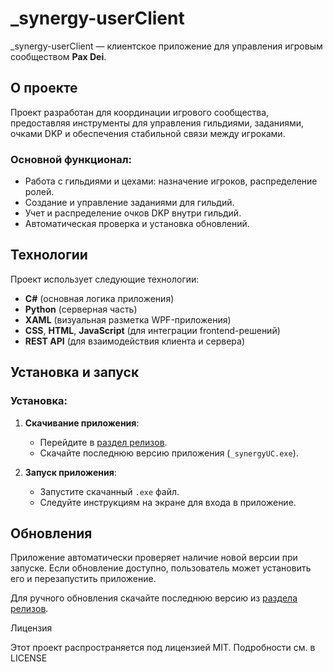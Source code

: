 # _synergy-userClient

_synergy-userClient — клиентское приложение для управления игровым сообществом **Pax Dei**.

## О проекте

Проект разработан для координации игрового сообщества, предоставляя инструменты для управления гильдиями, заданиями, очками DKP и обеспечения стабильной связи между игроками.

### Основной функционал:
- Работа с гильдиями и цехами: назначение игроков, распределение ролей.
- Создание и управление заданиями для гильдий.
- Учет и распределение очков DKP внутри гильдий.
- Автоматическая проверка и установка обновлений.

## Технологии

Проект использует следующие технологии:
- **C#** (основная логика приложения)
- **Python** (серверная часть)
- **XAML** (визуальная разметка WPF-приложения)
- **CSS**, **HTML**, **JavaScript** (для интеграции frontend-решений)
- **REST API** (для взаимодействия клиента и сервера)

## Установка и запуск

### Установка:

1. **Скачивание приложения**:
   - Перейдите в [раздел релизов](https://github.com/jenkeee/_synergy-userClient/releases/tag/0.0.3).
   - Скачайте последнюю версию приложения (`_synergyUC.exe`).

2. **Запуск приложения**:
   - Запустите скачанный `.exe` файл.
   - Следуйте инструкциям на экране для входа в приложение.



## Обновления

Приложение автоматически проверяет наличие новой версии при запуске. Если обновление доступно, пользователь может установить его и перезапустить приложение.

Для ручного обновления скачайте последнюю версию из [раздела релизов](https://github.com/jenkeee/_synergy-userClient/releases).

Лицензия

Этот проект распространяется под лицензией MIT. Подробности см. в LICENSE
